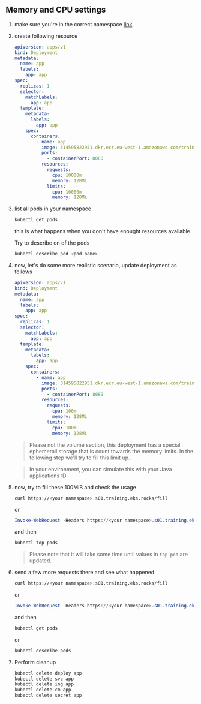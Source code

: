 ## Memory and CPU settings

1. make sure you're in the correct namespace [link](./00_single_pod.md)

2. create following resource

    ```yaml
    apiVersion: apps/v1
    kind: Deployment
    metadata:
      name: app
      labels:
        app: app
    spec:
      replicas: 1
      selector:
        matchLabels:
          app: app
      template:
        metadata:
          labels:
            app: app
        spec:
          containers:
            - name: app
              image: 314595822951.dkr.ecr.eu-west-1.amazonaws.com/training/application:working
              ports:
                - containerPort: 8080
              resources:
                requests:
                  cpu: 10000m
                  memory: 128Mi
                limits:
                  cpu: 10000m
                  memory: 128Mi
    ```

3. list all pods in your namespace

    ```bash
    kubectl get pods
    ```

    this is what happens when you don't have enought resources available.

    Try to describe on of the pods

    ```bash
    kubectl describe pod <pod name>
    ```

4. now, let's do some more realistic scenario, update deployment as follows

    ```yaml
    apiVersion: apps/v1
    kind: Deployment
    metadata:
      name: app
      labels:
        app: app
    spec:
      replicas: 1
      selector:
        matchLabels:
          app: app
      template:
        metadata:
          labels:
            app: app
        spec:
          containers:
            - name: app
              image: 314595822951.dkr.ecr.eu-west-1.amazonaws.com/training/application:working
              ports:
                - containerPort: 8080
              resources:
                requests:
                  cpu: 100m
                  memory: 128Mi
                limits:
                  cpu: 100m
                  memory: 128Mi
    ```

    > Please not the volume section, this deployment has a special
    > ephemerail storage that is count towards the memory limits.
    > In the following step we'll try to fill this limit up.

    > In your environment, you can simulate this with your Java
    > applications :D

5. now, try to fill these 100MiB and check the usage

    ```bash
    curl https://<your namespace>.s01.training.eks.rocks/fill
    ```

    or

    ```powershell
    Invoke-WebRequest -Headers https://<your namespace>.s01.training.eks.rocks/fill
    ```

    and then

    ```bash
    kubectl top pods
    ```

    > Please note that it will take some time until
    > values in `top pod` are updated.

6. send a few more requests there and see what happened

    ```bash
    curl https://<your namespace>.s01.training.eks.rocks/fill
    ```

    or

    ```powershell
    Invoke-WebRequest -Headers https://<your namespace>.s01.training.eks.rocks/fill
    ```

    and then

    ```bash
    kubectl get pods
    ```

    or

    ```bash
    kubectl describe pods
    ```

7. Perform cleanup

    ```bash
    kubectl delete deploy app
    kubectl delete svc app
    kubectl delete ing app
    kubectl delete cm app
    kubectl delete secret app
    ```
